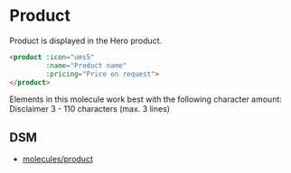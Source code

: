 # Product

Product is displayed in the Hero product. 

```html
<product :icon="ums5"
         :name="Product name"
         :pricing="Price on request">
</product>
```

Elements in this molecule work best with the following character amount:
Disclaimer 3 - 110 characters (max. 3 lines)

## DSM
* [molecules/product](https://ultimaker.invisionapp.com/dsm/ultimaker/ultimaker-com/asset/components/5c48c613fb40eafc094bd108)
